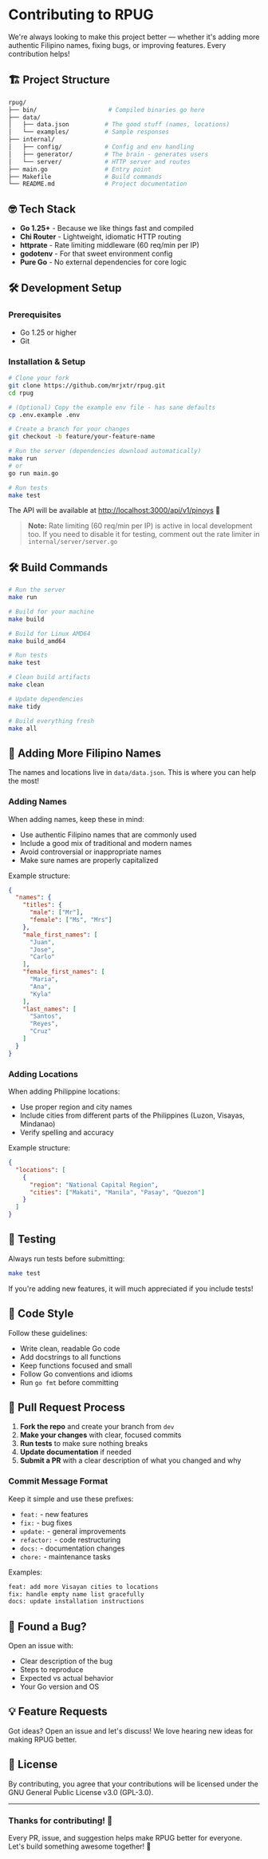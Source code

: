 # Contributing to RPUG

We're always looking to make this project better — whether it's adding more authentic Filipino names, fixing bugs, or improving features. Every contribution helps!

## 🏗️ Project Structure

```bash
rpug/
├── bin/                    # Compiled binaries go here
├── data/
│   ├── data.json          # The good stuff (names, locations)
│   └── examples/          # Sample responses
├── internal/
│   ├── config/            # Config and env handling
│   ├── generator/         # The brain - generates users
│   └── server/            # HTTP server and routes
├── main.go                # Entry point
├── Makefile               # Build commands
└── README.md              # Project documentation
```

## 🤓 Tech Stack

- **Go 1.25+** - Because we like things fast and compiled
- **Chi Router** - Lightweight, idiomatic HTTP routing
- **httprate** - Rate limiting middleware (60 req/min per IP)
- **godotenv** - For that sweet environment config
- **Pure Go** - No external dependencies for core logic

## 🛠️ Development Setup

### Prerequisites

- Go 1.25 or higher
- Git

### Installation & Setup

```bash
# Clone your fork
git clone https://github.com/mrjxtr/rpug.git
cd rpug

# (Optional) Copy the example env file - has sane defaults
cp .env.example .env

# Create a branch for your changes
git checkout -b feature/your-feature-name

# Run the server (dependencies download automatically)
make run
# or
go run main.go

# Run tests
make test
```

The API will be available at [http://localhost:3000/api/v1/pinoys](http://localhost:3000/api/v1/pinoys) 🎉

> **Note:** Rate limiting (60 req/min per IP) is active in local development too. If you need to disable it for testing, comment out the rate limiter in `internal/server/server.go`

## 🛠️ Build Commands

```bash
# Run the server
make run

# Build for your machine
make build

# Build for Linux AMD64
make build_amd64

# Run tests
make test

# Clean build artifacts
make clean

# Update dependencies
make tidy

# Build everything fresh
make all
```

## 🎨 Adding More Filipino Names

The names and locations live in `data/data.json`. This is where you can help the most!

### Adding Names

When adding names, keep these in mind:

- Use authentic Filipino names that are commonly used
- Include a good mix of traditional and modern names
- Avoid controversial or inappropriate names
- Make sure names are properly capitalized

Example structure:

```json
{
  "names": {
    "titles": {
      "male": ["Mr"],
      "female": ["Ms", "Mrs"]
    },
    "male_first_names": [
      "Juan",
      "Jose",
      "Carlo"
    ],
    "female_first_names": [
      "Maria",
      "Ana",
      "Kyla"
    ],
    "last_names": [
      "Santos",
      "Reyes",
      "Cruz"
    ]
  }
}
```

### Adding Locations

When adding Philippine locations:

- Use proper region and city names
- Include cities from different parts of the Philippines (Luzon, Visayas, Mindanao)
- Verify spelling and accuracy

Example structure:

```json
{
  "locations": [
    {
      "region": "National Capital Region",
      "cities": ["Makati", "Manila", "Pasay", "Quezon"]
    }
  ]
}
```

## 🧪 Testing

Always run tests before submitting:

```bash
make test
```

If you're adding new features, it will much appreciated if you include tests!

## 📝 Code Style

Follow these guidelines:

- Write clean, readable Go code
- Add docstrings to all functions
- Keep functions focused and small
- Follow Go conventions and idioms
- Run `go fmt` before committing

## 🔄 Pull Request Process

1. **Fork the repo** and create your branch from `dev`
2. **Make your changes** with clear, focused commits
3. **Run tests** to make sure nothing breaks
4. **Update documentation** if needed
5. **Submit a PR** with a clear description of what you changed and why

### Commit Message Format

Keep it simple and use these prefixes:

- `feat:` - new features
- `fix:` - bug fixes
- `update:` - general improvements
- `refactor:` - code restructuring
- `docs:` - documentation changes
- `chore:` - maintenance tasks

Examples:

```bash
feat: add more Visayan cities to locations
fix: handle empty name list gracefully
docs: update installation instructions
```

## 🐛 Found a Bug?

Open an issue with:

- Clear description of the bug
- Steps to reproduce
- Expected vs actual behavior
- Your Go version and OS

## 💡 Feature Requests

Got ideas? Open an issue and let's discuss! We love hearing new ideas for making RPUG better.

## 📄 License

By contributing, you agree that your contributions will be licensed under the GNU General Public License v3.0 (GPL-3.0).

---

### **Thanks for contributing! 🙏**

Every PR, issue, and suggestion helps make RPUG better for everyone. Let's build something awesome together! 💪
